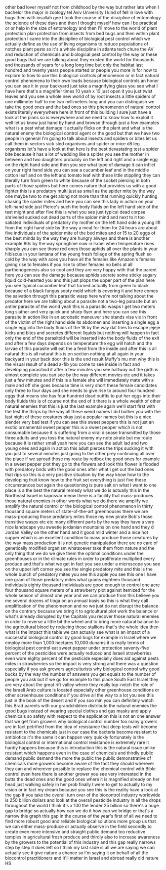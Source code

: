 
other bad lover myself not from
childhood by the way but rather late
when I bachelor the major in zoology tel
Aviv University I kind of fell in love
with bugs then with insallah gee I took
the course of the discipline of
entomology the science of these days and
then I thought myself how can I be
practical or or help in the size of
entomology and then I&#39;ll move to the
world of plant protection plan
protection from insects from bed bugs
and then within plant protection I came
into the discipline of biological pest
control which we actually define as the
use of living organisms to reduce
populations of notches plant pests so
it&#39;s a whole discipline in atlanta tech
chure the AV and reduction of chemicals
and biological pest control by the way
or these good bugs that we are talking
about they existed the world for
thousands and thousands of years for a
long long time but only the habitat last
hundred and twenty years people started
or people you more in for how to explore
to how to use this biological controls
phenomenon or in fact natural control
phenomena to their own leads because
biological controls an honor you can see
it in your backyard just take a
magnifying glass you see what I have
here that&#39;s a magnifier times 10 yeah x
10 just open it you just twist leaves
and you see a whole new world of by root
insects a little spiders of one
millimeter
half to me two millimeters long and you
can distinguish we take the good ones
and the bad ones so this phenomenon of
natural control exists literally
everywhere here in front of this
building I sure just have a look at the
plans so is everywhere and we need to
know how to exploit it well let us know
just hand by hand and browse through
just a few examples what is a pest what
damage it actually flicks on the plant
and what is the natural enemy the
biological control agent or the good but
that we have two people in general I&#39;m
going to talk about insects and spiders
or bites let us call them in sectors
sick sled organisms and spider or mice
d8 leg organisms let&#39;s have a look at
that here is the best devastating test a
spider bite because it has a lot of
wedding like a spider you see the mother
in between and two daughters probably on
the left and right and a single egg on
the right hand side and then you see
what type of damage it can inflict on
your right hand side you can see a
cucumber leaf and in the middle cotton
leaf and on the left and tomato leaf
with these little stippling they can
literally turn from green to white
because of the socket piercing in both
parts of those spiders but here comes
nature that provides us with a good
fighter this is a predatory multi just
as small as the spider mite by the way
one maybe two to me get along not more
than that running quickly hunting
chasing the spider mites and here you
can see this lady in action on your
left-hand side just Pierce&#39;s such the
body fluids on the left hand side of the
test might and after five
this is what you see just typical dead
corpse shriveled sucked out dead parts
of the spider mind and next to it too
satiated individuals of predatory my
mother on the left hand side a young
lift from the right hand side by the way
a meal for them for 24 hours are about
five individuals of the spider mite of
the bed mites and or 15 to 20 eggs of
the best minds by the way they are
hungry always and there is another
example 80s by the way springtime now in
Israel when temperature rises sharply
you can see those red ones those aphids
all over the plants in your hibiscus in
your lantana of the young fresh foliage
of the spring flush so cold by the way
with aces you have all the females like
Amazon&#39;s females giving rise to females
if you rise to other females no bells at
all parthenogenesis also so cool and
they are very happy with that the parent
here you can see the damage because
aphids secrete some sticky sugary liquid
cold-hearted you and this just plops the
upper part of the plan here you see
typical cucumber leaf that turned
actually from green to black because of
a black fungus sooty mold which is
covering it and here comes the salvation
through this parasitic wasp here we&#39;re
not talking about the predator here we
are talking about a parasite not a
two-leg parasite but an antler parasite
of the world yeah this is a parasitic
wasps I get two meters long slather and
very quick and sharp flyer and here you
can see this parasite in action like in
an acrobatic maneuver she stands visa
vie in front of the victim of the right
hand side
its abdomen and inserting a single egg a
single egg into the body fluids of the
18 by the way dat tries to escape jejeje
kicks and bites and secretes different
liquids but nothing will happen in fact
only the end of the parasitoid will be
inserted into the body fluids of the
exit and after a few days depends on
temperature the egg will hatch and the
larvae of this parasite will eat the a
feed from the inside and after this is
all natural this is all natural this is
on section nothing at all again in your
backyard in your back door
this is the end result Muffy&#39;s mu mm why
this is the visual result of a dead
a-fib you come to see inside in fact and
developing parasitoid it after a few
minutes you see halfway out the girth is
almost complete you can see by the way
different movies etc and it takes just a
few minutes and if this is a female she
will immediately mate with a male and
off she goes because time is very short
these female candidates only three to
four days and she needs to give rise to
around four hundred eggs that means she
has four hundred dead outfits to put her
eggs into their body fluids this is of
course not the end of it there is a
whole wealth of other natural enemies
that this is just the last example again
we&#39;ll start first with the test the
thrips by the way all these weird names
I did bother you with the last night of
these creatures okay just a popular
names but this is a nice slender very
bad test if you can see this sweet
peppers this is not just an exotic
ornamental sweet pepper this is a sweet
pepper which is not consumable because
it is suffering from a viral disease
transmitted by those three adults and
you toss the natural enemy my note
pirate but my route because it is rather
small yeah here you can see the adult
lad and two young ones and again in
action this adult pierces the trips
sucking it with you just to several
minutes just going to the other prey
continuing all over the place if we
spread those my route by redbox the good
ones for example in a sweet pepper plot
they go to the flowers and look this
flower is flooded with predatory birds
with the good ones after what I get out
the bad ones that rips so this is a very
positive situation by the way know how
to the developing fruit know how to the
fruit set everything is just five
these circumstances but again the
questioning is pure salt on what I want
to one place is a the best the natural
remedy what we do is actually this in
the Northeast Israel in kaposvar meow
there is a facility that mass-produces
those natural enemies in other words
what we do there we amplify we amplify
the natural control or the biological
control phenomenon in thirty thousand
square meters of state-of-the-art
greenhouses there we are mass-producing
those predatory mites those my new
pirate Bob&#39;s those transitive wasps etc
etc many different parts by the way they
have a very nice landscape you sweetie
jordanian mountains on one hand and they
d Jordan Valley on the other hand and it
good mild winter and a nice hot supper
which is an excellent condition to mass
produce those creatures by the way mass
production it is not genetic
manipulation there are no care of
genetically modified organism whatsoever
take them from nature and the only thing
that we do we give them the optimal
conditions under the greenhouses or in
the climate rules in order to
proliferate multiplied every produce and
that&#39;s what we get in fact you see under
a microscope you see on the upper left
corner you see the single predatory mite
and this is the whole bunch of predatory
mites you see this apple you see this
one I have one gram of those predatory
mites what grams eighteen thousand
individuals eighty thousand individuals
are good enough to control one acre four
thousand square meters of a strawberry
plot against itemized for the whole
season of almost one year and we can
produce from this believe you me several
dozens of tioga
on an annual basis so this is what they
call amplification of the phenomenon and
no we just do not disrupt the balance on
the contrary because we bring it to
agricultural plot work the balance or
what&#39;s already disrupted by the Capitals
you recover those natural enemies in
order to reverse a little bit the wheel
and to bring more natural balance to the
agricultural blood by reducing those
stallions that&#39;s the whole idea then
what is the impact this table we can
actually see what is an impact of a
successful biological control by good
bugs for example in Israel where we
employ more than 1,000 hectares 10,000
dunams it is really terms of biological
pest control eat sweet pepper under
protection seventy-five percent of the
pesticides were actually reduced and
Israeli strawberries even wore eighty
percent of the pesticide especially does
aid against pests mites in strawberries
so the impact is very strong and there
was a question especially if you ask
growers agriculturists why biological
control why good bucks by the way the
number of answers you get equals to the
number of people you ask but if we go
for example to this place South East
Israel they are very about the great
rift valley where they really top-notch
the role of the Israeli Arab culture is
located especially other greenhouse
conditions or other screenhouse
conditions if you drive all the way to a
lot you see this just in the book of the
desert and if you soo min you can
definitely watch this Brad parents with
our grandchildren distribute the natural
enemies the good bugs instead of wearing
special clothes
and gas masks and apply chemicals so
safety with respect to the application
this is not an one answer that we get
from growers why biological control
number too many growers are in fact
petrified from the idea of resistance
that deep tests will become resistant to
the chemicals just in our case the
bacteria become resistant to antibiotics
it&#39;s the same it can happen very quickly
fortunately is the biological control or
international control resistance is
extremely rare it hardly happens because
this is introduction this is the natural
issue unlike resistant which happens
even in the case of chemicals and
thirdly public demand public demand the
more the public the public demonstrative
of chemicals more growers become aware
of the fact they should wherever they
can and wherever possible to replace the
chemical control with Bible control even
here there is another grower you see
very interested in the butts the dead
ones and the good ones where it is
magnified already on her head just
walking safely in her prob finally I
were to get to actually to my vision or
in fact my dream because you see this is
the reality have a look at the gap if
you take the overall turn over of the
biocontrol industry worldwide is 250
billion dollars and look at the overall
pesticide industry in all the drops
throughout the world I think it&#39;s x 100
the lender 25 billion so there&#39;s a huge
gap to bridge so actually how can we do
it how can we bridge or that&#39;s a narrow
this graph this gap in the course of the
year&#39;s first of all we need to find more
robust good and reliable biological
solutions more group us that we can
either mass-produce or actually observe
in the field secondly to create even
more intensive and straight public
demand too reductive temples in
agricultural fresh produce and thirdly
also to increase awareness by the
growers to the potential of this
industry and this gap really narrows
step by step it does left so I think my
last slide is all we are saying we can
actually see it give nature a chance so
I&#39;m saying it on behalf of all the
biocontrol practitioners and it&#39;ll
matter in Israel and abroad really did
nature HS

